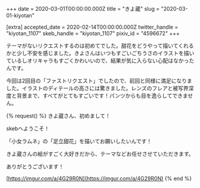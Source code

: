+++
date = 2020-03-01T00:00:00.000Z
title = "きよ蔵"
slug = "2020-03-01-kiyotan"

[extra]
accepted_date = 2020-02-14T00:00:00.000Z
twitter_handle = "kiyotan_1107"
skeb_handle = "kiyotan_1107"
pixiv_id = "4596672"
+++

テーマがないリクエストするのは初めてでした。甜花をどうやって描いてくれるかと少し不安を感じました。きよさんはいつもすごいごちうさのイラストを描いているしオリキャラもすごくかわいいので、結果が気に入らない心配はなかったんです。

今回は2回目の「ファストリクエスト」でしたので、前回と同様に満足になりました。イラストのディテールの高さには驚きました。レンズのフレアと被写界深度と背景まで、すべてがとてもすごいです！パンツからも目を逸らしてできません。

{% request() %}
きよ蔵さん、初めまして！

skebへようこそ！

「小女ラムネ」の「足立甜花」を描いてお願いしたいんです！

きよ蔵さんの絵がすごく大好きだから、テーマなどお任せさせていただきます。

ありがとうございます！

[https://imgur.com/a/4G29R0N](https://imgur.com/a/4G29R0N)
{% end %}
